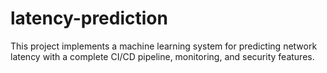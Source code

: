 # latency-prediction
This project implements a machine learning system for predicting network latency with a complete CI/CD pipeline, monitoring, and security features.
